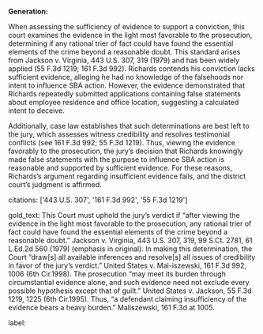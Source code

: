 **Generation:**

When assessing the sufficiency of evidence to support a conviction, this court examines the evidence in the light most favorable to the prosecution, determining if any rational trier of fact could have found the essential elements of the crime beyond a reasonable doubt. This standard arises from Jackson v. Virginia, 443 U.S. 307, 319 (1979) and has been widely applied (55 F.3d 1219; 161 F.3d 992). Richards contends his conviction lacks sufficient evidence, alleging he had no knowledge of the falsehoods nor intent to influence SBA action. However, the evidence demonstrated that Richards repeatedly submitted applications containing false statements about employee residence and office location, suggesting a calculated intent to deceive. 

Additionally, case law establishes that such determinations are best left to the jury, which assesses witness credibility and resolves testimonial conflicts (see 161 F.3d 992; 55 F.3d 1219). Thus, viewing the evidence favorably to the prosecution, the jury’s decision that Richards knowingly made false statements with the purpose to influence SBA action is reasonable and supported by sufficient evidence. For these reasons, Richards’s argument regarding insufficient evidence fails, and the district court’s judgment is affirmed.

citations: ['443 U.S. 307', '161 F.3d 992', '55 F.3d 1219']

gold_text: This Court must uphold the jury’s verdict if “after viewing the evidence in the light most favorable to the prosecution, any rational trier of fact could have found the essential elements of the crime beyond a reasonable doubt.” Jackson v. Virginia, 443 U.S. 307, 319, 99 S.Ct. 2781, 61 L.Ed.2d 560 (1979) (emphasis in original). In making this determination, the Court “draw[s] all available inferences and resolve[s] all issues of credibility in favor of the jury’s verdict.” United States v. Mal-iszewski, 161 F.3d 992, 1006 (6th Cir.1998). The prosecution “may meet its burden through circumstantial evidence alone, and such evidence need not exclude every possible hypothesis except that of guilt.” United States v. Jackson, 55 F.3d 1219, 1225 (6th Cir.1995). Thus, “a defendant claiming insufficiency of the evidence bears a heavy burden.” Maliszewski, 161 F.3d at 1005.

label: 